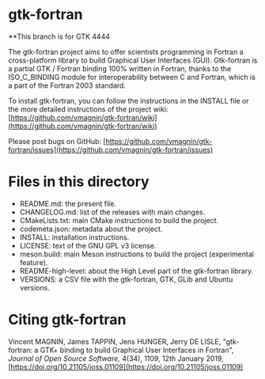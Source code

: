 # gtk-fortran

**This branch is for GTK 4444

The gtk-fortran project aims to offer scientists programming in Fortran a cross-platform library to build Graphical User Interfaces (GUI). Gtk-fortran is a partial GTK / Fortran binding 100% written in Fortran, thanks to the ISO_C_BINDING module for interoperability between C and Fortran, which is a part of the Fortran 2003 standard.

To install gtk-fortran, you can follow the instructions in the INSTALL file or the more detailed instructions of the project wiki:
[https://github.com/vmagnin/gtk-fortran/wiki](https://github.com/vmagnin/gtk-fortran/wiki)

Please post bugs on GitHub:
[https://github.com/vmagnin/gtk-fortran/issues](https://github.com/vmagnin/gtk-fortran/issues)


# Files in this directory

* README.md: the present file.
* CHANGELOG.md: list of the releases with main changes.
* CMakeLists.txt: main CMake instructions to build the project.
* codemeta.json: metadata about the project.
* INSTALL: installation instructions.
* LICENSE: text of the GNU GPL v3 license.
* meson.build: main Meson instructions to build the project (experimental feature).
* README-high-level: about the High Level part of the gtk-fortran library.
* VERSIONS: a CSV file with the gtk-fortran, GTK, GLib and Ubuntu versions.


# Citing gtk-fortran

Vincent MAGNIN, James TAPPIN, Jens HUNGER, Jerry DE LISLE, "gtk-fortran: a GTK+ binding to build Graphical User Interfaces in Fortran", _Journal of Open Source Software,_ 4(34), 1109, 12th January 2019, [https://doi.org/10.21105/joss.01109](https://doi.org/10.21105/joss.01109)
